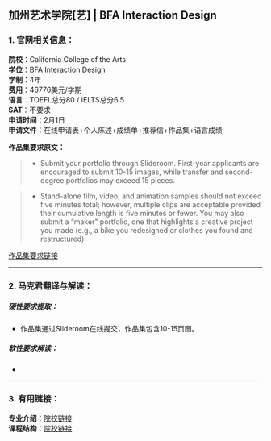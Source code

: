## 加州艺术学院[艺] | BFA Interaction Design


### 1. 官网相关信息：

**院校**：California College of the Arts  
**学位**：BFA Interaction Design  
**学制**：4年  
**费用**：46776美元/学期  
**语言**：TOEFL总分80 / IELTS总分6.5  
**SAT**：不要求    
**申请时间**：2月1日   
**申请文件**：在线申请表+个人陈述+成绩单+推荐信+作品集+语言成绩

**作品集要求原文：**   

> - Submit your portfolio through Slideroom. First-year applicants are encouraged to submit 10-15 images, while transfer and second-degree portfolios may exceed 15 pieces.

> - Stand-alone film, video, and animation samples should not exceed five minutes total; however, multiple clips are acceptable provided their cumulative length is five minutes or fewer.
You may also submit a “maker" portfolio, one that highlights a creative project you made (e.g., a bike you redesigned or clothes you found and restructured).

[作品集要求链接](https://www.cca.edu/admissions/undergrad/portfolio)  


---


### 2. 马克君翻译与解读：

##### 硬性要求提取：
- 作品集通过Slideroom在线提交，作品集包含10-15页图。

##### 软性要求解读：
- 


---


### 3. 有用链接：

**专业介绍**：[院校链接](https://www.cca.edu/design/ixd/)  
**课程结构**：[院校链接](https://www.cca.edu/academics/interaction-design/curriculum)  



